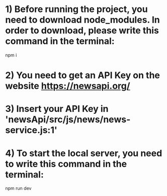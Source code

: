 # 1) Before running the project, you need to download node_modules. In order to download, please write this command in the terminal:
<span>npm i</span>
# 2) You need to get an API Key on the website <a href="https://newsapi.org/">https://newsapi.org/</a>
# 3) Insert your API Key in 'newsApi/src/js/news/news-service.js:1'
# 4) To start the local server, you need to write this command in the terminal:
<span>npm run dev</span>
